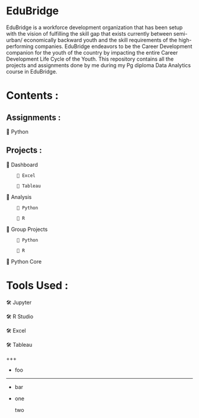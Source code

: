 # EduBridge
EduBridge is a workforce development organization that has been setup with the vision of fulfilling the skill gap that exists currently between semi-urban/ economically backward youth and the skill requirements of the high-performing companies. EduBridge endeavors to be the Career Development companion for the youth of the country by impacting the entire Career Development Life Cycle of the Youth.
This repository contains all the projects and assignments done by me during my Pg diploma Data Analytics course in EduBridge.

# Contents :

## Assignments :

🔲 Python

  
  
## Projects :

  🔲 Dashboard
  
        🔘 Excel 
               
        🔘 Tableau
              
  
  🔲 Analysis
  
        🔘 Python   
                                                                                   
        🔘 R
  
  🔲 Group Projects
  
        🔘 Python
     
        🔘 R            
              
  
  🔲 Python Core
               
  
# Tools Used :

  🛠 Jupyter
  
  🛠 R Studio
  
  🛠 Excel
  
  🛠 Tableau 
  
  <p>+++</p>
 <ul>
<li>foo</li>
</ul>
<hr />
<ul>
<li>bar</li>
</ul>
<ul>
<li>
<p>one</p>
<p>two</p>
</li>
</ul>
